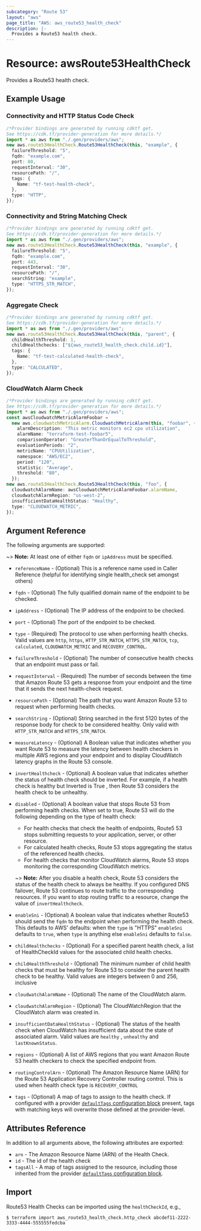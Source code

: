 ```yaml
---
subcategory: "Route 53"
layout: "aws"
page_title: "AWS: aws_route53_health_check"
description: |-
  Provides a Route53 health check.
---
```


# Resource: awsRoute53HealthCheck

Provides a Route53 health check.

## Example Usage

### Connectivity and HTTP Status Code Check

```typescript
/*Provider bindings are generated by running cdktf get.
See https://cdk.tf/provider-generation for more details.*/
import * as aws from "./.gen/providers/aws";
new aws.route53HealthCheck.Route53HealthCheck(this, "example", {
  failureThreshold: "5",
  fqdn: "example.com",
  port: 80,
  requestInterval: "30",
  resourcePath: "/",
  tags: {
    Name: "tf-test-health-check",
  },
  type: "HTTP",
});

```

### Connectivity and String Matching Check

```typescript
/*Provider bindings are generated by running cdktf get.
See https://cdk.tf/provider-generation for more details.*/
import * as aws from "./.gen/providers/aws";
new aws.route53HealthCheck.Route53HealthCheck(this, "example", {
  failureThreshold: "5",
  fqdn: "example.com",
  port: 443,
  requestInterval: "30",
  resourcePath: "/",
  searchString: "example",
  type: "HTTPS_STR_MATCH",
});

```

### Aggregate Check

```typescript
/*Provider bindings are generated by running cdktf get.
See https://cdk.tf/provider-generation for more details.*/
import * as aws from "./.gen/providers/aws";
new aws.route53HealthCheck.Route53HealthCheck(this, "parent", {
  childHealthThreshold: 1,
  childHealthchecks: ["${aws_route53_health_check.child.id}"],
  tags: {
    Name: "tf-test-calculated-health-check",
  },
  type: "CALCULATED",
});

```

### CloudWatch Alarm Check

```typescript
/*Provider bindings are generated by running cdktf get.
See https://cdk.tf/provider-generation for more details.*/
import * as aws from "./.gen/providers/aws";
const awsCloudwatchMetricAlarmFoobar =
  new aws.cloudwatchMetricAlarm.CloudwatchMetricAlarm(this, "foobar", {
    alarmDescription: "This metric monitors ec2 cpu utilization",
    alarmName: "terraform-test-foobar5",
    comparisonOperator: "GreaterThanOrEqualToThreshold",
    evaluationPeriods: "2",
    metricName: "CPUUtilization",
    namespace: "AWS/EC2",
    period: "120",
    statistic: "Average",
    threshold: "80",
  });
new aws.route53HealthCheck.Route53HealthCheck(this, "foo", {
  cloudwatchAlarmName: awsCloudwatchMetricAlarmFoobar.alarmName,
  cloudwatchAlarmRegion: "us-west-2",
  insufficientDataHealthStatus: "Healthy",
  type: "CLOUDWATCH_METRIC",
});

```

## Argument Reference

The following arguments are supported:

\~> **Note:** At least one of either `fqdn` or `ipAddress` must be specified.

* `referenceName` - (Optional) This is a reference name used in Caller Reference
  (helpful for identifying single health\_check set amongst others)
* `fqdn` - (Optional) The fully qualified domain name of the endpoint to be checked.
* `ipAddress` - (Optional) The IP address of the endpoint to be checked.
* `port` - (Optional) The port of the endpoint to be checked.
* `type` - (Required) The protocol to use when performing health checks. Valid values are `http`, `https`, `HTTP_STR_MATCH`, `HTTPS_STR_MATCH`, `tcp`, `calculated`, `CLOUDWATCH_METRIC` and `RECOVERY_CONTROL`.
* `failureThreshold` - (Optional) The number of consecutive health checks that an endpoint must pass or fail.
* `requestInterval` - (Required) The number of seconds between the time that Amazon Route 53 gets a response from your endpoint and the time that it sends the next health-check request.
* `resourcePath` - (Optional) The path that you want Amazon Route 53 to request when performing health checks.
* `searchString` - (Optional) String searched in the first 5120 bytes of the response body for check to be considered healthy. Only valid with `HTTP_STR_MATCH` and `HTTPS_STR_MATCH`.
* `measureLatency` - (Optional) A Boolean value that indicates whether you want Route 53 to measure the latency between health checkers in multiple AWS regions and your endpoint and to display CloudWatch latency graphs in the Route 53 console.
* `invertHealthcheck` - (Optional) A boolean value that indicates whether the status of health check should be inverted. For example, if a health check is healthy but Inverted is True , then Route 53 considers the health check to be unhealthy.
*   `disabled` - (Optional) A boolean value that stops Route 53 from performing health checks. When set to true, Route 53 will do the following depending on the type of health check:

    * For health checks that check the health of endpoints, Route5 53 stops submitting requests to your application, server, or other resource.
    * For calculated health checks, Route 53 stops aggregating the status of the referenced health checks.
    * For health checks that monitor CloudWatch alarms, Route 53 stops monitoring the corresponding CloudWatch metrics.

    \~> **Note:** After you disable a health check, Route 53 considers the status of the health check to always be healthy. If you configured DNS failover, Route 53 continues to route traffic to the corresponding resources. If you want to stop routing traffic to a resource, change the value of `invertHealthcheck`.
* `enableSni` - (Optional) A boolean value that indicates whether Route53 should send the `fqdn` to the endpoint when performing the health check. This defaults to AWS' defaults: when the `type` is "HTTPS" `enableSni` defaults to `true`, when `type` is anything else `enableSni` defaults to `false`.
* `childHealthchecks` - (Optional) For a specified parent health check, a list of HealthCheckId values for the associated child health checks.
* `childHealthThreshold` - (Optional) The minimum number of child health checks that must be healthy for Route 53 to consider the parent health check to be healthy. Valid values are integers between 0 and 256, inclusive
* `cloudwatchAlarmName` - (Optional) The name of the CloudWatch alarm.
* `cloudwatchAlarmRegion` - (Optional) The CloudWatchRegion that the CloudWatch alarm was created in.
* `insufficientDataHealthStatus` - (Optional) The status of the health check when CloudWatch has insufficient data about the state of associated alarm. Valid values are `healthy` , `unhealthy` and `lastKnownStatus`.
* `regions` - (Optional) A list of AWS regions that you want Amazon Route 53 health checkers to check the specified endpoint from.
* `routingControlArn` - (Optional) The Amazon Resource Name (ARN) for the Route 53 Application Recovery Controller routing control. This is used when health check type is `RECOVERY_CONTROL`
* `tags` - (Optional) A map of tags to assign to the health check. If configured with a provider [`defaultTags` configuration block](https://registry.terraform.io/providers/hashicorp/aws/latest/docs#default_tags-configuration-block) present, tags with matching keys will overwrite those defined at the provider-level.

## Attributes Reference

In addition to all arguments above, the following attributes are exported:

* `arn` - The Amazon Resource Name (ARN) of the Health Check.
* `id` - The id of the health check
* `tagsAll` - A map of tags assigned to the resource, including those inherited from the provider [`defaultTags` configuration block](https://registry.terraform.io/providers/hashicorp/aws/latest/docs#default_tags-configuration-block).

## Import

Route53 Health Checks can be imported using the `healthCheckId`, e.g.,

```console
$ terraform import aws_route53_health_check.http_check abcdef11-2222-3333-4444-555555fedcba
```
